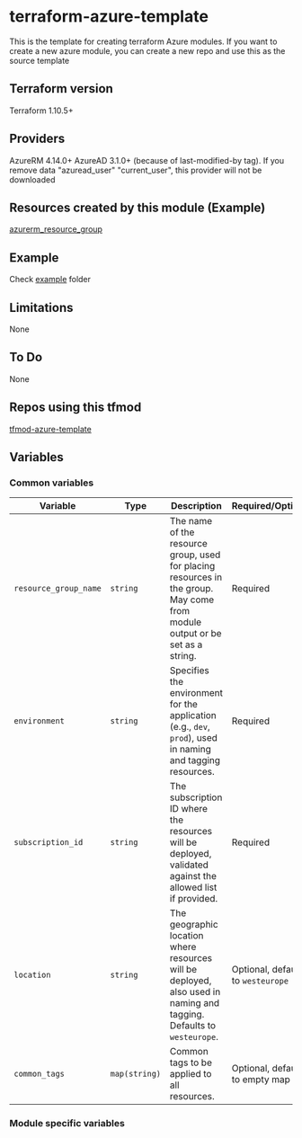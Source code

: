 # terraform-azure-template

This is the template for creating terraform Azure modules. If you want to create a new azure module, you can create a new repo and use this as the source template

## Terraform version

Terraform 1.10.5+

## Providers

AzureRM 4.14.0+
AzureAD 3.1.0+ (because of last-modified-by tag). If you remove data "azuread_user" "current_user", this provider will not be downloaded

## Resources created by this module (Example)

[azurerm_resource_group](https://registry.terraform.io/providers/hashicorp/azurerm/latest/docs/resources/resource_group "azurerm_resource_group official docs")

## Example

Check [example](/example) folder

## Limitations

None

## To Do

None

## Repos using this tfmod

[tfmod-azure-template](https://github.com/UEFADigital/tfmod-azure-template "tfmod-azure-template")

## Variables

### Common variables

| **Variable**              | **Type**           | **Description**                                                                                                                                                              | **Required/Optional**                        |
|---------------------------|--------------------|------------------------------------------------------------------------------------------------------------------------------------------------------------------------------|---------------------------------------------|
| `resource_group_name`     | `string`           | The name of the resource group, used for placing resources in the group. May come from module output or be set as a string.                                                  | Required                                    |
| `environment`             | `string`           | Specifies the environment for the application (e.g., `dev`, `prod`), used in naming and tagging resources.                                                                  | Required                                    |
| `subscription_id`         | `string`           | The subscription ID where the resources will be deployed, validated against the allowed list if provided.                                                                   | Required                                    |
| `location`                | `string`           | The geographic location where resources will be deployed, also used in naming and tagging. Defaults to `westeurope`.                                                        | Optional, defaults to `westeurope`          |
| `common_tags`             | `map(string)`      | Common tags to be applied to all resources.                                                                                                                                  | Optional, defaults to empty map             |

### Module specific variables
